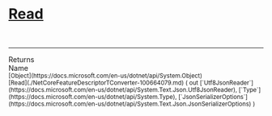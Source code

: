 # [Read](./NetCoreFeatureDescriptorTConverter-100664079.md)


<br>
<hr>
Returns<img width=550/>Name
<br>
<sub>[Object](https://docs.microsoft.com/en-us/dotnet/api/System.Object)</sub><img width=500/><sub>[Read](./NetCoreFeatureDescriptorTConverter-100664079.md) ( out [`Utf8JsonReader`](https://docs.microsoft.com/en-us/dotnet/api/System.Text.Json.Utf8JsonReader), [`Type`](https://docs.microsoft.com/en-us/dotnet/api/System.Type), [`JsonSerializerOptions`](https://docs.microsoft.com/en-us/dotnet/api/System.Text.Json.JsonSerializerOptions) )</sub><br>


